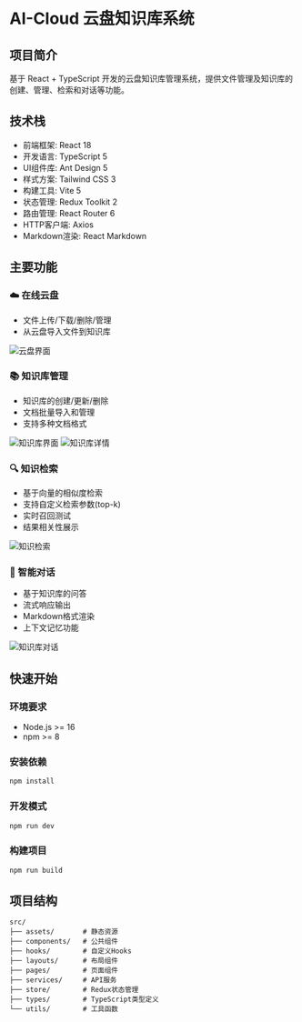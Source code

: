 # AI-Cloud 云盘知识库系统

## 项目简介
基于 React + TypeScript 开发的云盘知识库管理系统，提供文件管理及知识库的创建、管理、检索和对话等功能。

## 技术栈
- 前端框架: React 18
- 开发语言: TypeScript 5
- UI组件库: Ant Design 5
- 样式方案: Tailwind CSS 3
- 构建工具: Vite 5
- 状态管理: Redux Toolkit 2
- 路由管理: React Router 6
- HTTP客户端: Axios
- Markdown渲染: React Markdown

## 主要功能
### ☁️ 在线云盘
- 文件上传/下载/删除/管理
- 从云盘导入文件到知识库

![云盘界面](https://smkl-pics.oss-cn-hangzhou.aliyuncs.com/AI-Cloud/CloudDrive.png)

### 📚 知识库管理
- 知识库的创建/更新/删除
- 文档批量导入和管理
- 支持多种文档格式

![知识库界面](https://smkl-pics.oss-cn-hangzhou.aliyuncs.com/AI-Cloud/KBList.png)
![知识库详情](https://smkl-pics.oss-cn-hangzhou.aliyuncs.com/AI-Cloud/LittlePrinceKB.png)

### 🔍 知识检索
- 基于向量的相似度检索
- 支持自定义检索参数(top-k)
- 实时召回测试
- 结果相关性展示

![知识检索](https://smkl-pics.oss-cn-hangzhou.aliyuncs.com/AI-Cloud/LittlePrinceRetrieve.png)

### 💬 智能对话
- 基于知识库的问答
- 流式响应输出
- Markdown格式渲染
- 上下文记忆功能

![知识库对话](https://smkl-pics.oss-cn-hangzhou.aliyuncs.com/AI-Cloud/LittlePrinceChat.png)

## 快速开始

### 环境要求
- Node.js >= 16
- npm >= 8

### 安装依赖
```bash
npm install
```

### 开发模式
```bash
npm run dev
```

### 构建项目
```bash
npm run build
```

## 项目结构
```
src/
├── assets/       # 静态资源
├── components/   # 公共组件
├── hooks/        # 自定义Hooks
├── layouts/      # 布局组件
├── pages/        # 页面组件
├── services/     # API服务
├── store/        # Redux状态管理
├── types/        # TypeScript类型定义
└── utils/        # 工具函数
```